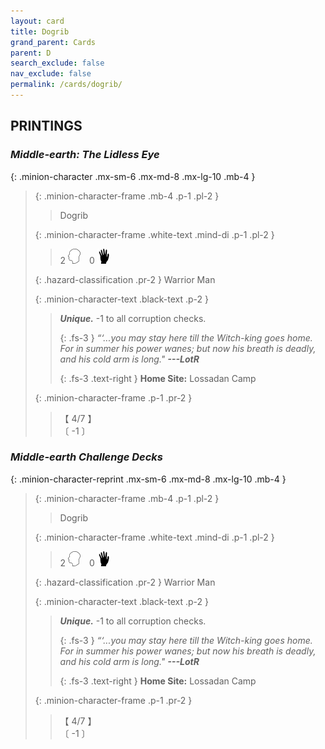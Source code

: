 ```yaml
---
layout: card
title: Dogrib
grand_parent: Cards
parent: D
search_exclude: false
nav_exclude: false
permalink: /cards/dogrib/
---
```


## PRINTINGS


### _Middle-earth: The Lidless Eye_

{: .minion-character .mx-sm-6 .mx-md-8 .mx-lg-10 .mb-4 }
> {: .minion-character-frame .mb-4 .p-1 .pl-2 }
> > <div class="hazard-mp"></div>
> > <div class="card-name">Dogrib</div>
>
> {: .minion-character-frame .white-text .mind-di .p-1 .pl-2 }
> > 2 ![](/assets/images/mind.svg)&emsp;0 ![](/assets/images/di.svg)
>
> {: .hazard-classification .pr-2 }
> Warrior Man
>
> {: .minion-character-text .black-text .p-2 }
> > _**Unique.**_ -1 to all corruption checks. 
> > 
> > {: .fs-3 } 
> > _“‘...you may stay here till the Witch-king goes home. For in summer his power wanes; but now his breath is deadly, and his cold arm is long."_ ***---&#65279;LotR***  
> > 
> > {: .fs-3 .text-right } 
> > **Home Site:** Lossadan Camp 
>
> {: .minion-character-frame .p-1 .pr-2 }
> > <div class="card-shield">【 4/7 】</div>
> > <div class="card-corruption-white">〔 -1 〕</div>

### _Middle-earth Challenge Decks_

{: .minion-character-reprint .mx-sm-6 .mx-md-8 .mx-lg-10 .mb-4 }
> {: .minion-character-frame .mb-4 .p-1 .pl-2 }
> > <div class="hazard-mp"></div>
> > <div class="card-name">Dogrib</div>
>
> {: .minion-character-frame .white-text .mind-di .p-1 .pl-2 }
> > 2 ![](/assets/images/mind.svg)&emsp;0 ![](/assets/images/di.svg)
>
> {: .hazard-classification .pr-2 }
> Warrior Man
>
> {: .minion-character-text .black-text .p-2 }
> > _**Unique.**_ -1 to all corruption checks. 
> > 
> > {: .fs-3 } 
> > _“‘...you may stay here till the Witch-king goes home. For in summer his power wanes; but now his breath is deadly, and his cold arm is long."_ ***---&#65279;LotR***  
> > 
> > {: .fs-3 .text-right } 
> > **Home Site:** Lossadan Camp 
>
> {: .minion-character-frame .p-1 .pr-2 }
> > <div class="card-shield">【 4/7 】</div>
> > <div class="card-corruption-white">〔 -1 〕</div>
